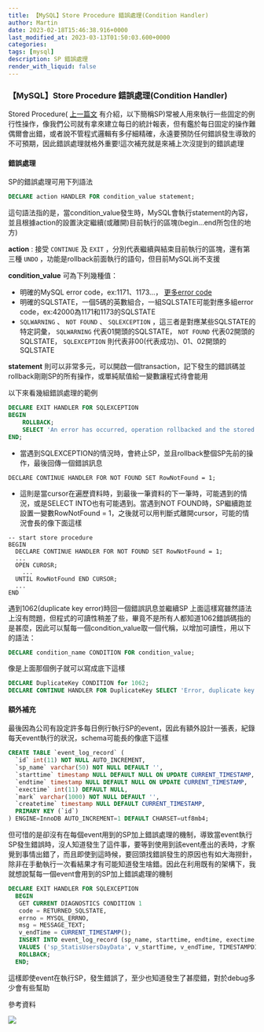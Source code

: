 ```yaml
---
title: 【MySQL】Store Procedure 錯誤處理(Condition Handler)
author: Martin
date: 2023-02-18T15:46:38.916+0000
last_modified_at: 2023-03-13T01:50:03.600+0000
categories: 
tags: [mysql]
description: SP 錯誤處理
render_with_liquid: false
---
```


### 【MySQL】Store Procedure 錯誤處理\(Condition Handler\)

Stored Procedure\( [上一篇文](../a18b3a9ab02d/) 有介紹，以下簡稱SP\)常被人用來執行一些固定的例行性操作，像我們公司就有拿來建立每日的統計報表，但有鑑於每日固定的操作難偶爾會出錯，或者說不管程式邏輯有多仔細精確，永遠要預防任何錯誤發生導致的不可預期，因此錯誤處理就格外重要\!這次補充就是來補上次沒提到的錯誤處理
#### 錯誤處理

SP的錯誤處理可用下列語法
```sql
DECLARE action HANDLER FOR condition_value statement;
```

這句語法指的是，當condition\_value發生時，MySQL會執行statement的內容，並且根據action的設置決定繼續\(或離開\)目前執行的區塊\(begin…end所包住的地方\)

**action** : 接受 `CONTINUE` 及 `EXIT` ，分別代表繼續與結束目前執行的區塊，還有第三種 `UNDO` ，功能是rollback前面執行的語句，但目前MySQL尚不支援

**condition\_value** 可為下列幾種值：
- 明確的MySQL error code，ex:1171、1173…， [更多error code](https://dev.mysql.com/doc/mysql-errors/8.0/en/server-error-reference.html)
- 明確的SQLSTATE，一個5碼的英數組合，一組SQLSTATE可能對應多組error code，ex:42000為1171和1173的SQLSTATE
- `SQLWARNING` 、 `NOT FOUND` 、 `SQLEXCEPTION` ，這三者是對應某些SQLSTATE的特定詞彙， `SQLWARNING` 代表01開頭的SQLSTATE， `NOT FOUND` 代表02開頭的SQLSTATE， `SQLEXCEPTION` 則代表非00\(代表成功\)、01、02開頭的SQLSTATE


**statement** 則可以非常多元，可以開啟一個transaction，記下發生的錯誤碼並rollback剛剛SP的所有操作，或單純賦值給一變數讓程式待會能用

以下來看幾組錯誤處理的範例
```sql
DECLARE EXIT HANDLER FOR SQLEXCEPTION
BEGIN
    ROLLBACK;
    SELECT 'An error has occurred, operation rollbacked and the stored procedure was terminated';
END;
```
- 當遇到SQLEXCEPTION的情況時，會終止SP，並且rollback整個SP先前的操作，最後回傳一個錯誤訊息

```vbnet
DECLARE CONTINUE HANDLER FOR NOT FOUND SET RowNotFound = 1;
```
- 這則是當cursor在遍歷資料時，到最後一筆資料的下一筆時，可能遇到的情況，或是SELECT INTO也有可能遇到。當遇到NOT FOUND時，SP繼續跑並設置一變數RowNotFound = 1，之後就可以用判斷式離開cursor，可能的情況會長的像下面這樣

```
-- start store procedure 
BEGIN
  DECLARE CONTINUE HANDLER FOR NOT FOUND SET RowNotFound = 1;
  ...  
  OPEN CUROSR;
    ...
  UNTIL RowNotFound END CURSOR;
  ...
END
```

遇到1062\(duplicate key error\)時回一個錯誤訊息並繼續SP
上面這樣寫雖然語法上沒有問題，但程式的可讀性稍差了些，畢竟不是所有人都知道1062錯誤碼指的是甚麼，因此可以幫每一個condition\_value取一個代稱，以增加可讀性，用以下的語法：
```sql
DECLARE condition_name CONDITION FOR condition_value; 
```

像是上面那個例子就可以寫成底下這樣
```sql
DECLARE DuplicateKey CONDITION for 1062;
DECLARE CONTINUE HANDLER FOR DuplicateKey SELECT 'Error, duplicate key occurred';
```
#### 額外補充

最後因為公司有設定許多每日例行執行SP的event，因此有額外設計一張表，紀錄每天event執行的狀況，schema可能長的像底下這樣
```sql
CREATE TABLE `event_log_record` (
  `id` int(11) NOT NULL AUTO_INCREMENT,
  `sp_name` varchar(50) NOT NULL DEFAULT '',
  `starttime` timestamp NULL DEFAULT NULL ON UPDATE CURRENT_TIMESTAMP,
  `endtime` timestamp NULL DEFAULT NULL ON UPDATE CURRENT_TIMESTAMP,
  `exectime` int(11) DEFAULT NULL,
  `mark` varchar(1000) NOT NULL DEFAULT '',
  `createtime` timestamp NULL DEFAULT CURRENT_TIMESTAMP,
  PRIMARY KEY (`id`)
) ENGINE=InnoDB AUTO_INCREMENT=1 DEFAULT CHARSET=utf8mb4;
```

但可惜的是卻沒有在每個event用到的SP加上錯誤處理的機制，導致當event執行SP發生錯誤時，沒人知道發生了這件事，要等到使用到該event產出的表時，才察覺到事情出錯了，而且即使到這時候，要回頭找錯誤發生的原因也有如大海撈針，除非在手動執行一次看結果才有可能知道發生啥錯。因此在利用既有的架構下，我就想說幫每一個event會用到的SP加上錯誤處理的機制
```sql
DECLARE EXIT HANDLER FOR SQLEXCEPTION
  BEGIN
   GET CURRENT DIAGNOSTICS CONDITION 1 
   code = RETURNED_SQLSTATE,
   errno = MYSQL_ERRNO, 
   msg = MESSAGE_TEXT;
   v_endTime = CURRENT_TIMESTAMP();
   INSERT INTO event_log_record (sp_name, starttime, endtime, exectime, mark)
   VALUES ('sp_StatisUsersDayData', v_startTime, v_endTime, TIMESTAMPDIFF(SECOND, v_startTime, v_endTime), CONCAT('Error_no:', errno, 'Error_text', msg));
   ROLLBACK;
  END;
```

這樣即使event在執行SP，發生錯誤了，至少也知道發生了甚麼錯，對於debug多少會有些幫助

參考資料


[![](https://www.mysqltutorial.org/wp-content/uploads/2014/02/stored-procedure-error.jpg)](https://www.mysqltutorial.org/mysql-error-handling-in-stored-procedures/)



[![]()](https://dev.mysql.com/doc/refman/8.0/en/declare-handler.html)



[![]()](https://dev.mysql.com/doc/refman/8.0/en/handler-scope.html)



[![]()](https://dev.mysql.com/doc/refman/8.0/en/declare-condition.html)





